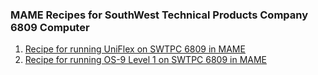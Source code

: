 ### MAME Recipes for SouthWest Technical Products Company 6809 Computer
1. [Recipe for running UniFlex on SWTPC 6809 in MAME](swtpc09d3-uniflex)
1. [Recipe for running OS-9 Level 1 on SWTPC 6809 in MAME](swtpc09o)
